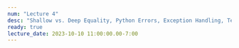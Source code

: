 ```yaml
---
num: "Lecture 4"
desc: "Shallow vs. Deep Equality, Python Errors, Exception Handling, Testing"
ready: true
lecture_date: 2023-10-10 11:00:00.00-7:00
---
```

